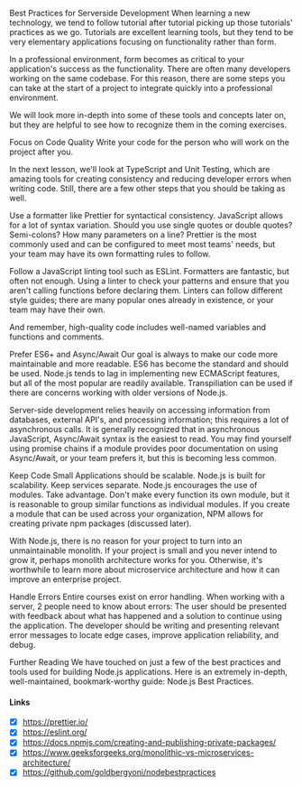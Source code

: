 Best Practices for Serverside Development
When learning a new technology, we tend to follow tutorial after tutorial picking up those tutorials' practices as we go. Tutorials are excellent learning tools, but they tend to be very elementary applications focusing on functionality rather than form.

In a professional environment, form becomes as critical to your application's success as the functionality. There are often many developers working on the same codebase. For this reason, there are some steps you can take at the start of a project to integrate quickly into a professional environment.

We will look more in-depth into some of these tools and concepts later on, but they are helpful to see how to recognize them in the coming exercises.

Focus on Code Quality
Write your code for the person who will work on the project after you.

In the next lesson, we'll look at TypeScript and Unit Testing, which are amazing tools for creating consistency and reducing developer errors when writing code. Still, there are a few other steps that you should be taking as well.

Use a formatter like Prettier for syntactical consistency. JavaScript allows for a lot of syntax variation. Should you use single quotes or double quotes? Semi-colons? How many parameters on a line? Prettier is the most commonly used and can be configured to meet most teams' needs, but your team may have its own formatting rules to follow.

Follow a JavaScript linting tool such as ESLint. Formatters are fantastic, but often not enough. Using a linter to check your patterns and ensure that you aren't calling functions before declaring them. Linters can follow different style guides; there are many popular ones already in existence, or your team may have their own.

And remember, high-quality code includes well-named variables and functions and comments.

Prefer ES6+ and Async/Await
Our goal is always to make our code more maintainable and more readable. ES6 has become the standard and should be used. Node.js tends to lag in implementing new ECMAScript features, but all of the most popular are readily available. Transpiliation can be used if there are concerns working with older versions of Node.js.

Server-side development relies heavily on accessing information from databases, external API's, and processing information; this requires a lot of asynchronous calls. It is generally recognized that in asynchronous JavaScript, Async/Await syntax is the easiest to read. You may find yourself using promise chains if a module provides poor documentation on using Async/Await, or your team prefers it, but this is becoming less common.

Keep Code Small
Applications should be scalable. Node.js is built for scalability. Keep services separate. Node.js encourages the use of modules. Take advantage. Don't make every function its own module, but it is reasonable to group similar functions as individual modules. If you create a module that can be used across your organization, NPM allows for creating private npm packages (discussed later).

With Node.js, there is no reason for your project to turn into an unmaintainable monolith. If your project is small and you never intend to grow it, perhaps monolith architecture works for you. Otherwise, it's worthwhile to learn more about microservice architecture and how it can improve an enterprise project.

Handle Errors
Entire courses exist on error handling. When working with a server, 2 people need to know about errors: The user should be presented with feedback about what has happened and a solution to continue using the application. The developer should be writing and presenting relevant error messages to locate edge cases, improve application reliability, and debug.

Further Reading
We have touched on just a few of the best practices and tools used for building Node.js applications. Here is an extremely in-depth, well-maintained, bookmark-worthy guide: Node.js Best Practices.

#### Links
- [x] https://prettier.io/
- [x] https://eslint.org/
- [x] https://docs.npmjs.com/creating-and-publishing-private-packages/
- [x] https://www.geeksforgeeks.org/monolithic-vs-microservices-architecture/
- [x] https://github.com/goldbergyoni/nodebestpractices